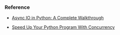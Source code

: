 ### Reference

* [Async IO in Python: A Complete Walkthrough](https://realpython.com/async-io-python/)

* [Speed Up Your Python Program With Concurrency](https://realpython.com/python-concurrency/)

